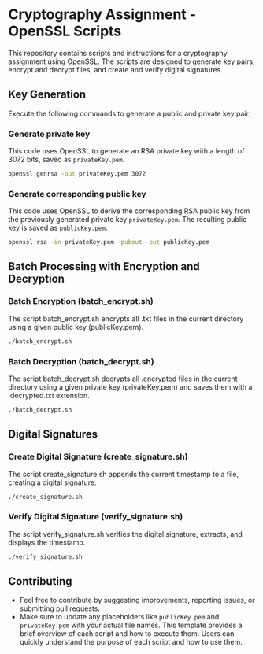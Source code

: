 # Cryptography Assignment - OpenSSL Scripts

This repository contains scripts and instructions for a cryptography assignment using OpenSSL. The scripts are designed to generate key pairs, encrypt and decrypt files, and create and verify digital signatures.

## Key Generation

Execute the following commands to generate a public and private key pair:

### Generate private key
This code uses OpenSSL to generate an RSA private key with a length of 3072 bits, saved as `privateKey.pem`. 
```bash
openssl genrsa -out privateKey.pem 3072
```

### Generate corresponding public key
 This code uses OpenSSL to derive the corresponding RSA public key from the previously generated private key `privateKey.pem`. The resulting public key is saved as `publicKey.pem`.
```bash
openssl rsa -in privateKey.pem -pubout -out publicKey.pem
```

## Batch Processing with Encryption and Decryption

### Batch Encryption (batch_encrypt.sh)
The script batch_encrypt.sh encrypts all .txt files in the current directory using a given public key (publicKey.pem).
```bash
./batch_encrypt.sh
```

### Batch Decryption (batch_decrypt.sh)
The script batch_decrypt.sh decrypts all .encrypted files in the current directory using a given private key (privateKey.pem) and saves them with a .decrypted.txt extension.
```bash
./batch_decrypt.sh
```

## Digital Signatures

### Create Digital Signature (create_signature.sh)
The script create_signature.sh appends the current timestamp to a file, creating a digital signature.
```bash
./create_signature.sh
```

### Verify Digital Signature (verify_signature.sh)
The script verify_signature.sh verifies the digital signature, extracts, and displays the timestamp.
```bash
./verify_signature.sh
```

## Contributing
- Feel free to contribute by suggesting improvements, reporting issues, or submitting pull requests.
- Make sure to update any placeholders like `publicKey.pem` and `privateKey.pem` with your actual file names. This template provides a brief overview of each script and how to execute them. Users can quickly understand the purpose of each script and how to use them.



